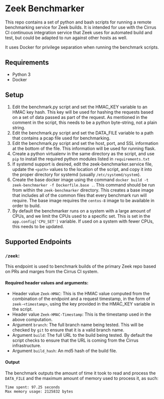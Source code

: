 # Zeek Benchmarker

This repo contains a set of python and bash scripts for running a remote benchmarking service for Zeek builds. It is intended for use with the Cirrus CI continuous integration service that Zeek uses for automated build and test, but could be adapted to run against other hosts as well.

It uses Docker for privilege separation when running the benchmark scripts.

## Requirements
- Python 3
- Docker

## Setup

1. Edit the benchmark.py script and set the HMAC_KEY variable to an HMAC key hash. This key will be used for hashing the requests based on a set of data passed as part of the request. As mentioned in the comment in the script, this needs to be a python byte-string, not a plain string.
2. Edit the benchmark.py script and set the DATA_FILE variable to a path that contains a pcap file used for benchmarking.
3. Edit the benchmark.py script and set the host, port, and SSL information at the bottom of the file. This information will be used for running flask.
4. Create a python virtualenv in the same directory as the script, and use `pip` to install the required python modules listed in `requirements.txt`
5. If systemd support is desired, edit the zeek-benchmarker.service file, update the `<path>` values to the location of the script, and copy it into the proper directory for systemd (usually `/etc/systemd/system`).
6. Create the base docker image using the command `docker build -t zeek-benchmarker -f Dockerfile.base .`. This command should be run from within the `zeek-benchmarker` directory. This creates a base image that includes all of the common files that every benchmark run will require. The base image requires the `centos-8` image to be available in order to build.
7. By default the benchmarker runs on a system with a large amount of CPUs, and we limit the CPUs used to a specific set. This is set in the `app.config['CPU_SET']` variable. If used on a system with fewer CPUs, this needs to be updated.

## Supported Endpoints

### `/zeek`:

This endpoint is used to benchmark builds of the primary Zeek repo based on PRs and marges from the Cirrus CI system.

#### Required header values and arguments:

- Header value `Zeek-HMAC`: This is the HMAC value computed from the combination of the endpoint and a request timestamp, in the form of `zeek-<timestamp>`, using the key provided in the HMAC_KEY variable in the script.
- Header value `Zeek-HMAC-Timestamp`: This is the timestamp used in the above computation.
- Argument `branch`: The full branch name being tested. This will be checked by `git` to ensure that it is a valid branch name.
- Argument `build`: The full URL to the build being tested. By default the script checks to ensure that the URL is coming from the Cirrus infrastructure.
- Argument `build_hash`: An md5 hash of the build file.

#### Output

The benchmark outputs the amount of time it took to read and process the `DATA_FILE` and the maximum amount of memory used to process it, as such:

```
Time spent: 97.25 seconds
Max memory usage: 2125832 bytes
```